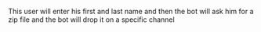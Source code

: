 This user will enter his first and last name and then the bot will ask him for a zip file and the bot will drop it on a specific channel
